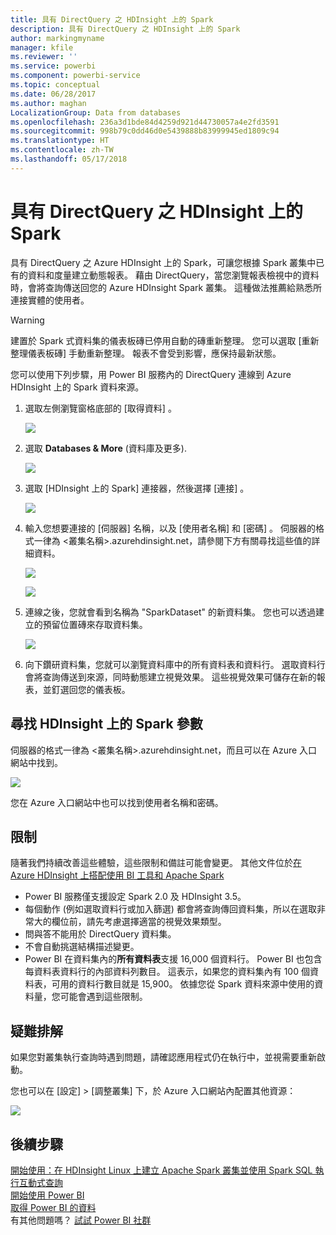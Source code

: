 ```yaml
---
title: 具有 DirectQuery 之 HDInsight 上的 Spark
description: 具有 DirectQuery 之 HDInsight 上的 Spark
author: markingmyname
manager: kfile
ms.reviewer: ''
ms.service: powerbi
ms.component: powerbi-service
ms.topic: conceptual
ms.date: 06/28/2017
ms.author: maghan
LocalizationGroup: Data from databases
ms.openlocfilehash: 236a3d1bde84d4259d921d44730057a4e2fd3591
ms.sourcegitcommit: 998b79c0dd46d0e5439888b83999945ed1809c94
ms.translationtype: HT
ms.contentlocale: zh-TW
ms.lasthandoff: 05/17/2018
---
```

# <a name="spark-on-hdinsight-with-directquery"></a>具有 DirectQuery 之 HDInsight 上的 Spark
具有 DirectQuery 之 Azure HDInsight 上的 Spark，可讓您根據 Spark 叢集中已有的資料和度量建立動態報表。 藉由 DirectQuery，當您瀏覽報表檢視中的資料時，會將查詢傳送回您的 Azure HDInsight Spark 叢集。 這種做法推薦給熟悉所連接實體的使用者。

> [!WARNING]
> 建置於 Spark 式資料集的儀表板磚已停用自動的磚重新整理。 您可以選取 [重新整理儀表板磚] 手動重新整理。 報表不會受到影響，應保持最新狀態。 
> 
> 

您可以使用下列步驟，用 Power BI 服務內的 DirectQuery 連線到 Azure HDInsight 上的 Spark 資料來源。

1. 選取左側瀏覽窗格底部的 [取得資料]  。
   
     ![](media/spark-on-hdinsight-with-direct-connect/spark-getdata.png)
2. 選取 **Databases & More** (資料庫及更多).
   
     ![](media/spark-on-hdinsight-with-direct-connect/spark-getdata-databases.png)
3. 選取 [HDInsight 上的 Spark]  連接器，然後選擇 [連接] 。
   
     ![](media/spark-on-hdinsight-with-direct-connect/spark-getdata-databases-connect.png)
4. 輸入您想要連接的 [伺服器]  名稱，以及 [使用者名稱]  和 [密碼] 。 伺服器的格式一律為 \<叢集名稱\>.azurehdinsight.net，請參閱下方有關尋找這些值的詳細資料。
   
     ![](media/spark-on-hdinsight-with-direct-connect/spark-server-name.png)
   
     ![](media/spark-on-hdinsight-with-direct-connect/spark-username.png)
5. 連線之後，您就會看到名稱為 "SparkDataset" 的新資料集。 您也可以透過建立的預留位置磚來存取資料集。
   
     ![](media/spark-on-hdinsight-with-direct-connect/spark-dataset.png)
6. 向下鑽研資料集，您就可以瀏覽資料庫中的所有資料表和資料行。 選取資料行會將查詢傳送到來源，同時動態建立視覺效果。 這些視覺效果可儲存在新的報表，並釘選回您的儀表板。

## <a name="finding-your-spark-on-hdinsight-parameters"></a>尋找 HDInsight 上的 Spark 參數
伺服器的格式一律為 \<叢集名稱\>.azurehdinsight.net，而且可以在 Azure 入口網站中找到。

![](media/spark-on-hdinsight-with-direct-connect/spark-server-name-parameter.png)

您在 Azure 入口網站中也可以找到使用者名稱和密碼。

## <a name="limitations"></a>限制
隨著我們持續改善這些體驗，這些限制和備註可能會變更。 其他文件位於[在 Azure HDInsight 上搭配使用 BI 工具和 Apache Spark](https://azure.microsoft.com/documentation/articles/hdinsight-apache-spark-use-bi-tools/)

* Power BI 服務僅支援設定 Spark 2.0 及 HDInsight 3.5。
* 每個動作 (例如選取資料行或加入篩選) 都會將查詢傳回資料集，所以在選取非常大的欄位前，請先考慮選擇適當的視覺效果類型。
* 問與答不能用於 DirectQuery 資料集。
* 不會自動挑選結構描述變更。
* Power BI 在資料集內的**所有資料表**支援 16,000 個資料行。 Power BI 也包含每資料表資料行的內部資料列數目。 這表示，如果您的資料集內有 100 個資料表，可用的資料行數目就是 15,900。 依據您從 Spark 資料來源中使用的資料量，您可能會遇到這些限制。

## <a name="troubleshooting"></a>疑難排解
如果您對叢集執行查詢時遇到問題，請確認應用程式仍在執行中，並視需要重新啟動。

您也可以在 [設定] > [調整叢集] 下，於 Azure 入口網站內配置其他資源：

![](media/spark-on-hdinsight-with-direct-connect/spark-scale.png)

## <a name="next-steps"></a>後續步驟
[開始使用：在 HDInsight Linux 上建立 Apache Spark 叢集並使用 Spark SQL 執行互動式查詢](https://azure.microsoft.com/documentation/articles/hdinsight-apache-spark-jupyter-spark-sql)  
[開始使用 Power BI](service-get-started.md)  
[取得 Power BI 的資料](service-get-data.md)  
有其他問題嗎？ [試試 Power BI 社群](http://community.powerbi.com/)

